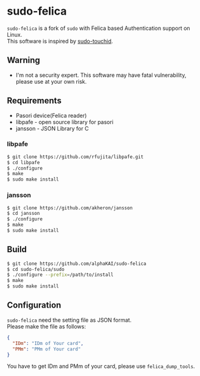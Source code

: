 # sudo-felica
`sudo-felica` is a fork of `sudo` with Felica based Authentication support on Linux.  
This software is inspired by [sudo-touchid](https://github.com/mattrajca/sudo-touchid).  
  

## Warning

* I'm not a security expert. This software may have fatal vulnerability, please use at your own risk.  

## Requirements

* Pasori device(Felica reader)
* libpafe - open source library for pasori
* jansson - JSON Library for C

### libpafe

```zsh
$ git clone https://github.com/rfujita/libpafe.git 
$ cd libpafe
$ ./configure
$ make
$ sudo make install
```

### jansson

```zsh
$ git clone https://github.com/akheron/jansson
$ cd jansson
$ ./configure
$ make
$ sudo make install
```


## Build

```zsh
$ git clone https://github.com/alphaKAI/sudo-felica
$ cd sudo-felica/sudo
$ ./configure --prefix=/path/to/install
$ make
$ sudo make install
```

## Configuration
`sudo-felica` need the setting file as JSON format.  
Please make the file as follows:  

```json
{
  "IDm": "IDm of Your card",
  "PMm": "PMm of Your card"
}
```

You have to get IDm and PMm of your card, please use `felica_dump_tools`.  
